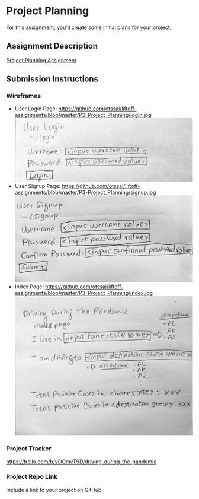 # Project Planning
For this assignment, you'll create some initial plans for your project.

## Assignment Description
[Project Planning Assignment](https://education.launchcode.org/liftoff/modules/assignments/project-planning)

## Submission Instructions

### Wireframes
* User Login Page: https://github.com/otssai/liftoff-assignments/blob/master/P3-Project_Planning/login.jpg
![Image of Login](https://github.com/otssai/liftoff-assignments/blob/master/P3-Project_Planning/login.jpg)
* User Signup Page: https://github.com/otssai/liftoff-assignments/blob/master/P3-Project_Planning/signup.jpg
![Image of Signup](https://github.com/otssai/liftoff-assignments/blob/master/P3-Project_Planning/signup.jpg)
* Index Page: https://github.com/otssai/liftoff-assignments/blob/master/P3-Project_Planning/index.jpg
![Image of Index](https://github.com/otssai/liftoff-assignments/blob/master/P3-Project_Planning/index.jpg)

### Project Tracker

https://trello.com/b/vOCmvT9D/driving-during-the-pandemic

### Project Repo Link

Include a link to your project on GitHub.
